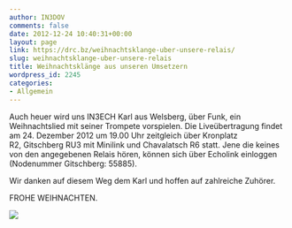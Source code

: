 ```yaml
---
author: IN3DOV
comments: false
date: 2012-12-24 10:40:31+00:00
layout: page
link: https://drc.bz/weihnachtsklange-uber-unsere-relais/
slug: weihnachtsklange-uber-unsere-relais
title: Weihnachtsklänge aus unseren Umsetzern
wordpress_id: 2245
categories:
- Allgemein
---
```


Auch heuer wird uns IN3ECH Karl aus Welsberg, über Funk, ein Weihnachtslied mit seiner Trompete vorspielen. Die Liveübertragung findet am 24. Dezember 2012 um 19.00 Uhr zeitgleich über Kronplatz R2, Gitschberg RU3 mit Minilink und Chavalatsch R6 statt. Jene die keines von den angegebenen Relais hören, können sich über Echolink einloggen (Nodenummer Gitschberg: 55885).

Wir danken auf diesem Weg dem Karl und hoffen auf zahlreiche Zuhörer.

FROHE WEIHNACHTEN.

[![](https://drc.bz/wp-content/uploads/2010/12/trompete.jpg)](https://drc.bz/wp-content/uploads/2010/12/trompete.jpg)
